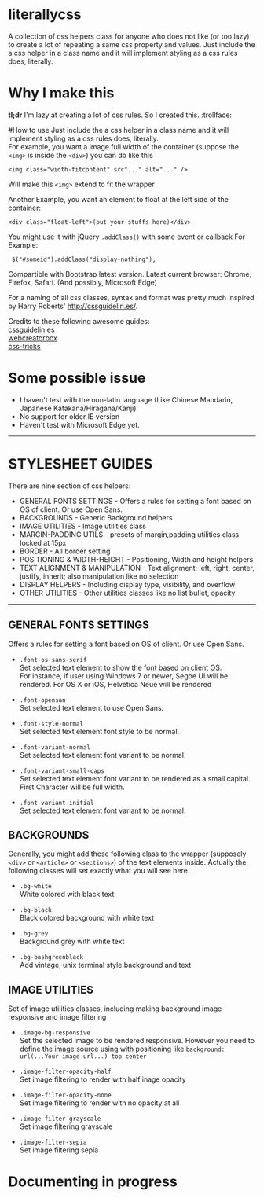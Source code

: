 # literallycss
A collection of css helpers class for anyone who does not like (or too lazy) to create a lot of repeating a same css property and values. Just include the a css helper in a class name and it will implement styling as a css rules does, literally. 
    
# Why I make this
**tl;dr** I'm lazy at creating a lot of css rules. So I created this. :trollface:  

#How to use
Just include the a css helper in a class name and it will implement styling as a css rules does, literally.  
For example, you want a image full width of the container (suppose the `<img>` is inside the `<div>`) you can do like this
    
      
    <img class="width-fitcontent" src"..." alt="..." /> 

  Will make this `<img>` extend to fit the wrapper  

  Another Example, you want an element to float at the left side of the container:  

    <div class="float-left">(put your stuffs here)</div>

You might use it with jQuery `.addClass()` with some event or callback 
For Example:


     $("#someid").addClass("display-nothing");



Compartible with Bootstrap latest version. Latest current browser: Chrome, Firefox, Safari. (And possibly, Microsoft Edge)
    
For a naming of all css classes, syntax and format was pretty much inspired by Harry Roberts' http://cssguidelin.es/.

Credits to these following awesome guides:  
[cssguidelin.es](http://cssguidelin.es/)  
[webcreatorbox](http://www.webcreatorbox.com/en/)  
[css-tricks](https://css-tricks.com/)

# Some possible issue
* I haven't test with the non-latin language (Like Chinese Mandarin, Japanese Katakana/Hiragana/Kanji).
* No support for older IE version  
* Haven't test with Microsoft Edge yet.


---

# STYLESHEET GUIDES

There are nine section of css helpers:
 * GENERAL FONTS SETTINGS -         Offers a rules for setting a font based on OS of client.
                                    Or use Open Sans.
 * BACKGROUNDS  -                   Generic Background helpers
 * IMAGE UTILITIES -                Image utilities class
 * MARGIN-PADDING UTILS -           presets of margin,padding utilities class
                                    locked at 15px
 * BORDER -                         All border setting
 * POSITIONING & WIDTH-HEIGHT -     Positioning, Width and height helpers
 * TEXT ALIGNMENT & MANIPULATION -  Text alignment: left, right, center, justify, inherit;
                                    also manipulation like no selection
 * DISPLAY HELPERS -                Including display type, visibility, and overflow
 * OTHER UTILITIES -                Other utilities classes like no list bullet, opacity

--- 
## GENERAL FONTS SETTINGS  
Offers a rules for setting a font based on OS of client. Or use Open Sans.  

* `.font-os-sans-serif`  
Set selected text element to show the font based on client OS.  
For instance, if user using Windows 7 or newer, Segoe UI will be rendered. For OS X or iOS, Helvetica Neue will be rendered  

* `.font-opensan`  
Set selected text element to use Open Sans.  

* `.font-style-normal`  
Set selected text element font style to be normal.  

* `.font-variant-normal`  
Set selected text element font variant to be normal.  

* `.font-variant-small-caps`  
Set selected text element font variant to be rendered as a small capital. First Character will be full width.  

* `.font-variant-initial`  
Set selected text element font variant to be normal.  


## BACKGROUNDS 
Generally, you might add these following class to the wrapper (supposely `<div>` or `<article>` or `<sections>`) of the text elements inside. Actually the following classes will set exactly what you will see here.  

* `.bg-white`  
White colored with black text

* `.bg-black`  
Black colored background with white text

* `.bg-grey`  
Background grey with white text  

* `.bg-bashgreenblack`  
Add vintage, unix terminal style background and text


## IMAGE UTILITIES
Set of image utilities classes, including making background image responsive and image filtering  

* `.image-bg-responsive`  
Set the selected image to be rendered responsive. However you need to define the image source using with positioning like `background: url(...Your image url...) top center`  

* `.image-filter-opacity-half`  
Set image filtering to render with half inage opacity

* `.image-filter-opacity-none`  
Set image filtering to render with no opacity at all

* `.image-filter-grayscale`  
Set image filtering grayscale

* `.image-filter-sepia`  
Set image filtering sepia

# Documenting in progress
